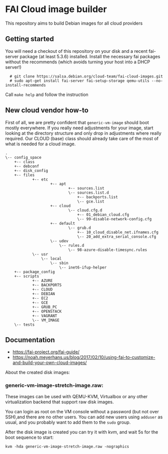 # FAI Cloud image builder

This repository aims to build Debian images for all cloud providers

## Getting started

You will need a checkout of this repository on your disk and a recent fai-server
package (at least 5.3.6) installed. Install the necessary fai packages without
the recommends (which avoids turning your host into a DHCP server!)

```
  # git clone https://salsa.debian.org/cloud-team/fai-cloud-images.git 
  # sudo apt-get install fai-server fai-setup-storage qemu-utils --no-install-recommends
```

  Call `make help` and follow the instruction

## New cloud vendor how-to

First of all, we are pretty confident that `generic-vm-image` should boot
mostly everywhere. If you really need adjustments for your image, start looking
at the directory structure and only drop in adjustments where really required.
Our CLOUD (base) class should already take care of the most of what is needed
for a cloud image.


    .
    \-- config_space
        +-- class
        +-- debconf
        +-- disk_config
        +-- files
                +-- etc
                        +-- apt
                                +-- sources.list
                                \-- sources.list.d
                                    +-- backports.list
                                    \-- gce.list
                        +-- cloud
                                \-- cloud.cfg.d
                                    +-- 01_debian_cloud.cfg
                                    \-- 99-disable-network-config.cfg
                        +-- default
                                \-- grub.d
                                    +-- 10_cloud_disable_net.ifnames.cfg
                                    \-- 20_add_extra_serial_console.cfg
                        \-- udev
                            \-- rules.d
                                \-- 98-azure-disable-timesync.rules
                \-- usr
                    \-- local
                        \-- sbin
                            \-- inet6-ifup-helper
        +-- package_config
        +-- scripts
                +-- AZURE
                +-- BACKPORTS
                +-- CLOUD
                +-- DEBIAN
                +-- EC2
                +-- GCE
                +-- GRUB_PC
                +-- OPENSTACK
                +-- VAGRANT
                \-- VM_IMAGE
        \-- tests


## Documentation

 * https://fai-project.org/fai-guide/
 * https://noah.meyerhans.us/blog/2017/02/10/using-fai-to-customize-and-build-your-own-cloud-images/


About the created disk images:

### generic-vm-image-stretch-image.raw:

These images can be used with QEMU-KVM, Virtualbox or any other virtualization
backend that support raw disk images.

You can login as root on the VM console without a password (but not over
SSH),and there are no other users. You can add new users using `adduser` as
usual, and you probably want to add them to the `sudo` group.

After the disk image is created you can try it with kvm, and wait 5s for the
boot sequence to start:

    kvm -hda generic-vm-image-stretch-image.raw -nographics
